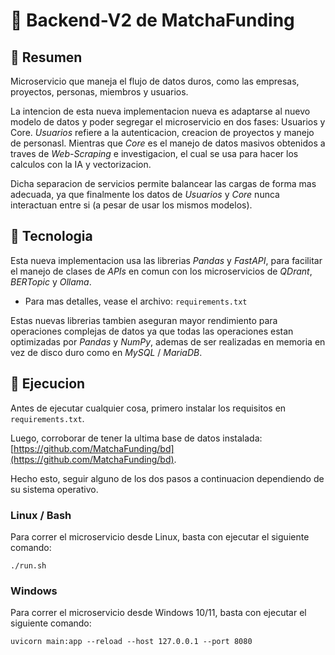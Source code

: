 # 🍵 Backend-V2 de MatchaFunding

## 🧮 Resumen

Microservicio que maneja el flujo de datos duros, como las empresas, proyectos, personas,
miembros y usuarios.

La intencion de esta nueva implementacion nueva es adaptarse al nuevo modelo de datos y
poder segregar el microservicio en dos fases: Usuarios y Core. _Usuarios_ refiere a la
autenticacion, creacion de proyectos y manejo de personasl. Mientras que _Core_ es el
manejo de datos masivos obtenidos a traves de _Web-Scraping_ e investigacion, el cual
se usa para hacer los calculos con la IA y vectorizacion.

Dicha separacion de servicios permite balancear las cargas de forma mas adecuada, ya que
finalmente los datos de _Usuarios_ y _Core_ nunca interactuan entre si (a pesar de usar
los mismos modelos).

## 🐼 Tecnologia

Esta nueva implementacion usa las librerias _Pandas_ y _FastAPI_, para facilitar el manejo
de clases de _APIs_ en comun con los microservicios de _QDrant_, _BERTopic_ y _Ollama_.

* Para mas detalles, vease el archivo: ```requirements.txt```

Estas nuevas librerias tambien aseguran mayor rendimiento para operaciones complejas de
datos ya que todas las operaciones estan optimizadas por _Pandas_ y _NumPy_, ademas de
ser realizadas en memoria en vez de disco duro como en _MySQL_ / _MariaDB_.

## 🐍 Ejecucion

Antes de ejecutar cualquier cosa, primero instalar los requisitos en ```requirements.txt```.

Luego, corroborar de tener la ultima base de datos instalada: [https://github.com/MatchaFunding/bd](https://github.com/MatchaFunding/bd).

Hecho esto, seguir alguno de los dos pasos a continuacion dependiendo de su sistema operativo.

### Linux / Bash

Para correr el microservicio desde Linux, basta con ejecutar el siguiente comando:

```
./run.sh
```

### Windows

Para correr el microservicio desde Windows 10/11, basta con ejecutar el siguiente comando:
```
uvicorn main:app --reload --host 127.0.0.1 --port 8080
```
